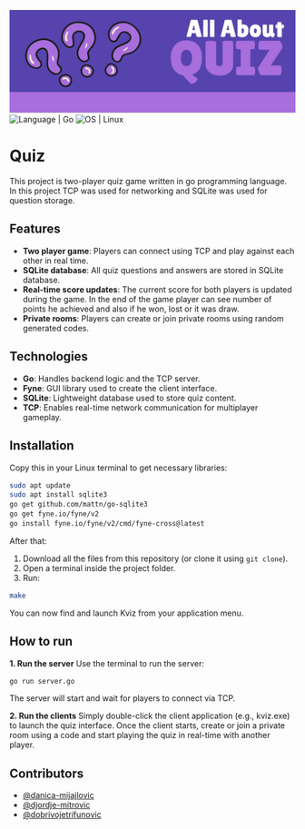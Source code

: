 ![Quiz](banner.png)
![Language | Go](https://img.shields.io/badge/Language-Go-brightgreen)
![OS | Linux](https://img.shields.io/badge/OS-Linux-brightgreen)


# Quiz

This project is two-player quiz game written in go programming language. In this project TCP was used for networking and SQLite was used for question storage.

## Features
- **Two player game**: Players can connect using TCP and play against each other in real time.
- **SQLite database**: All quiz questions and answers are stored in SQLite database.
- **Real-time score updates**: The current score for both players is updated during the game. In the end of the game player can see number of points he achieved and also if he won, lost or it was draw.
- **Private rooms**: Players can create or join private rooms using random generated codes.

## Technologies
- **Go**: Handles backend logic and the TCP server.
- **Fyne**: GUI library used to create the client interface.
- **SQLite**: Lightweight database used to store quiz content.
- **TCP**: Enables real-time network communication for multiplayer gameplay.

## Installation
Copy this in your Linux terminal to get necessary libraries:

```bash
sudo apt update
sudo apt install sqlite3
go get github.com/mattn/go-sqlite3
go get fyne.io/fyne/v2
go install fyne.io/fyne/v2/cmd/fyne-cross@latest
```
After that:

1. Download all the files from this repository (or clone it using `git clone`).
2. Open a terminal inside the project folder.
3. Run:

```bash
make
```

You can now find and launch Kviz from your application menu.

## How to run 
**1. Run the server**
   Use the terminal to run the server:
   
  ```bash
  go run server.go
  ```
The server will start and wait for players to connect via TCP.

**2. Run the clients**
Simply double-click the client application (e.g., kviz.exe) to launch the quiz interface.
Once the client starts, create or join a private room using a code and start playing the quiz in real-time with another player.

## Contributors
 - [@danica-mijajlovic](https://github.com/danica-mijajlovic)
 - [@djordje-mitrovic](https://github.com/djordje-mitrovic)
 - [@dobrivojetrifunovic](https://github.com/dobrivojetrifunovic)
   
